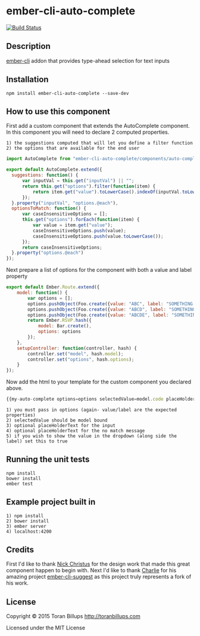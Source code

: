 # ember-cli-auto-complete

[![Build Status][]](https://travis-ci.org/toranb/ember-cli-auto-complete)

## Description

[ember-cli][] addon that provides type-ahead selection for text inputs

## Installation

```
npm install ember-cli-auto-complete --save-dev
```

## How to use this component

First add a custom component that extends the AutoComplete component. In this component you will need to declare 2 computed properties.

```
1) the suggestions computed that will let you define a filter function
2) the options that are available for the end user
```

```js
import AutoComplete from "ember-cli-auto-complete/components/auto-complete";

export default AutoComplete.extend({
  suggestions: function() {
      var inputVal = this.get("inputVal") || "";
      return this.get("options").filter(function(item) {
          return item.get("value").toLowerCase().indexOf(inputVal.toLowerCase()) > -1;
      });
  }.property("inputVal", "options.@each"),
  optionsToMatch: function() {
      var caseInsensitiveOptions = [];
      this.get("options").forEach(function(item) {
          var value = item.get("value");
          caseInsensitiveOptions.push(value);
          caseInsensitiveOptions.push(value.toLowerCase());
      });
      return caseInsensitiveOptions;
  }.property("options.@each")
});
```

Next prepare a list of options for the component with both a value and label property

```js
export default Ember.Route.extend({
    model: function() {
        var options = [];
        options.pushObject(Foo.create({value: "ABC", label: "SOMETHING 1"}));
        options.pushObject(Foo.create({value: "ABCD", label: "SOMETHING 2"}));
        options.pushObject(Foo.create({value: "ABCDE", label: "SOMETHING 3"}));
        return Ember.RSVP.hash({
            model: Bar.create(),
            options: options
        });
    },
    setupController: function(controller, hash) {
        controller.set("model", hash.model);
        controller.set("options", hash.options);
    }
});
```

Now add the html to your template for the custom component you declared above.

```js
{{my-auto-complete options=options selectedValue=model.code placeHolderText="Find a thing" noMesssagePlaceHolderText="No things are found" showValue=true}}
```

```
1) you must pass in options (again- value/label are the expected properties)
2) selectedValue should be model bound
3) optional placeHolderText for the input
4) optional placeHolderText for the no match message
5) if you wish to show the value in the dropdown (along side the label) set this to true
```

## Running the unit tests

    npm install
    bower install
    ember test

## Example project built in

```
1) npm install
2) bower install
3) ember server
4) localhost:4200
```

## Credits

First I'd like to thank [Nick Christus] for the design work that made this great component happen to begin with. Next I'd like to thank [Charlie] for his amazing project [ember-cli-suggest] as this project truly represents a fork of his work.

## License

Copyright © 2015 Toran Billups http://toranbillups.com

Licensed under the MIT License


[Build Status]: https://travis-ci.org/toranb/ember-cli-auto-complete.svg?branch=master
[ember-cli]: http://www.ember-cli.com/
[ember.js]: http://emberjs.com/
[Nick Christus]: https://github.com/nchristus
[Charlie]: https://github.com/klclee
[ember-cli-suggest]: https://github.com/klclee/ember-cli-suggest
